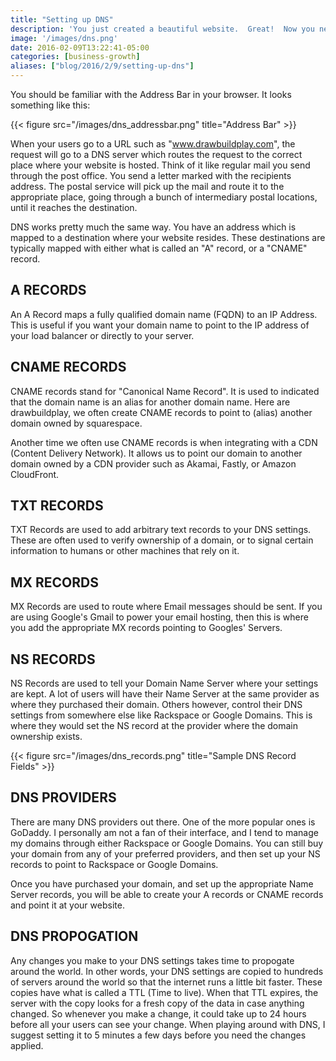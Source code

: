 ```yaml
---
title: "Setting up DNS"
description: 'You just created a beautiful website.  Great!  Now you need customers to be able to get to it.  This is where the Domain Name Server (DNS) comes in.'
image: '/images/dns.png'
date: 2016-02-09T13:22:41-05:00
categories: [business-growth]
aliases: ["blog/2016/2/9/setting-up-dns"]
---
```


You should be familiar with the Address Bar in your browser.  It looks something like this:

{{< figure src="/images/dns_addressbar.png" title="Address Bar" >}}

When your users go to a URL such as "www.drawbuildplay.com", the request will go to a DNS server which routes the request to the correct place where your website is hosted.  Think of it like regular mail you send through the post office.  You send a letter marked with the recipients address.  The postal service will pick up the mail and route it to the appropriate place, going through a bunch of intermediary postal locations, until it reaches the destination.

DNS works pretty much the same way. You have an address which is mapped to a destination where your website resides.  These destinations are typically mapped with either what is called an "A" record, or a "CNAME" record.

A RECORDS
---------

An A Record maps a fully qualified domain name (FQDN) to an IP Address.  This is useful if you want your domain name to point to the IP address of your load balancer or directly to your server.

CNAME RECORDS
-------------

CNAME records stand for "Canonical Name Record".  It is used to indicated that the domain name is an alias for another domain name.  Here are drawbuildplay, we often create CNAME records to point to (alias) another domain owned by squarespace.

Another time we often use CNAME records is when integrating with a CDN (Content Delivery Network).  It allows us to point our domain to another domain owned by a CDN provider such as Akamai, Fastly, or Amazon CloudFront.

TXT RECORDS
-----------

TXT Records are used to add arbitrary text records to your DNS settings.  These are often used to verify ownership of a domain, or to signal certain information to humans or other machines that rely on it.

MX RECORDS
----------

MX Records are used to route where Email messages should be sent.  If you are using Google's Gmail to power your email hosting, then this is where you add the appropriate MX records pointing to Googles' Servers.

NS RECORDS
----------

NS Records are used to tell your Domain Name Server where your settings are kept.  A lot of users will have their Name Server at the same provider as where they purchased their domain.  Others however, control their DNS settings from somewhere else like Rackspace or Google Domains.  This is where they would set the NS record at the provider where the domain ownership exists.
 
{{< figure src="/images/dns_records.png" title="Sample DNS Record Fields" >}}

DNS PROVIDERS
-------------

There are many DNS providers out there.  One of the more popular ones is GoDaddy.  I personally am not a fan of their interface, and I tend to manage my domains through either Rackspace or Google Domains.  You can still buy your domain from any of your preferred providers, and then set up your NS records to point to Rackspace or Google Domains.

Once you have purchased your domain, and set up the appropriate Name Server records, you will be able to create your A records or CNAME records and point it at your website.

DNS PROPOGATION
---------------

Any changes you make to your DNS settings takes time to propogate around the world.  In other words, your DNS settings are copied to hundreds of servers around the world so that the internet runs a little bit faster.  These copies have what is called a TTL (Time to live).  When that TTL expires, the server with the copy looks for a fresh copy of the data in case anything changed.  So whenever you make a change, it could take up to 24 hours before all your users can see your change.  When playing around with DNS, I suggest setting it to 5 minutes a few days before you need the changes applied.

